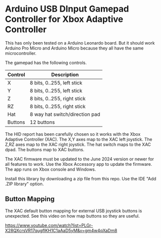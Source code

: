 # Arduino USB DInput Gamepad Controller for Xbox Adaptive Controller

This has only been tested on a Arduino Leonardo board. But it should work
Arduino Pro Micro and Arduino Micro because they all have the same
microcontroller.

The gamepad has the following controls.

|Control |Description
|--------|---------------
|X       |8 bits, 0..255, left stick
|Y       |8 bits, 0..255, left stick
|Z       |8 bits, 0..255, right stick
|RZ      |8 bits, 0..255, right stick
|Hat     |8 way hat switch/direction pad
|Buttons |12 buttons

The HID report has been carefully chosen so it works with the Xbox Adaptive
Controller (XAC). The X,Y axes map to the XAC left joystick. The Z,RZ
axes map to the XAC right joystick. The hat switch maps to the XAC dpad.
The buttons map to XAC buttons.

The XAC firmware must be updated to the June 2024 version or newer for all
features to work. Use the Xbox Accessory app to update the firmware. The app
runs on Xbox console and Windows.

Install this library by downloading a zip file from this repo. Use the IDE
"Add .ZIP library" option.

## Button Mapping

The XAC default button mapping for external USB joystick buttons is unexpected.
See this video on how map buttons so they are useful.

https://www.youtube.com/watch?list=PLGr-X28QXcrsVR17qugfIKH1C1aAaD5yM&v=gm4w4qXaDm8
